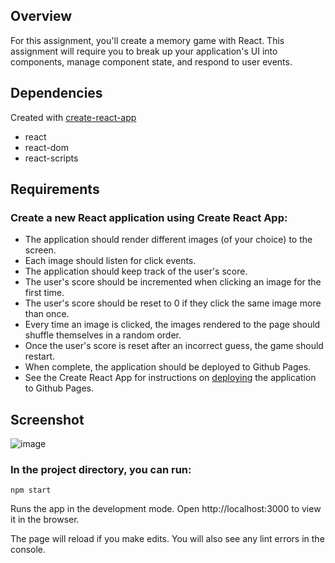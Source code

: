 ## Overview

For this assignment, you'll create a memory game with React. This assignment will require you to break up your application's UI into components, manage component state, and respond to user events.

## Dependencies

Created with [create-react-app](https://reactjs.org/docs/create-a-new-react-app.html)

- react
- react-dom
- react-scripts

## Requirements

### Create a new React application using Create React App:

- The application should render different images (of your choice) to the screen.
- Each image should listen for click events.
- The application should keep track of the user's score.
- The user's score should be incremented when clicking an image for the first time.
- The user's score should be reset to 0 if they click the same image more than once.
- Every time an image is clicked, the images rendered to the page should shuffle themselves in a random order.
- Once the user's score is reset after an incorrect guess, the game should restart.
- When complete, the application should be deployed to Github Pages.
- See the Create React App for instructions on [deploying](https://create-react-app.dev/docs/deployment/) the application to Github Pages.

## Screenshot

![image](https://user-images.githubusercontent.com/52920074/69464291-e9890200-0d4b-11ea-9c15-aabcc55260e4.png)

### In the project directory, you can run:

```
npm start
```

Runs the app in the development mode.
Open http://localhost:3000 to view it in the browser.

The page will reload if you make edits.
You will also see any lint errors in the console.

